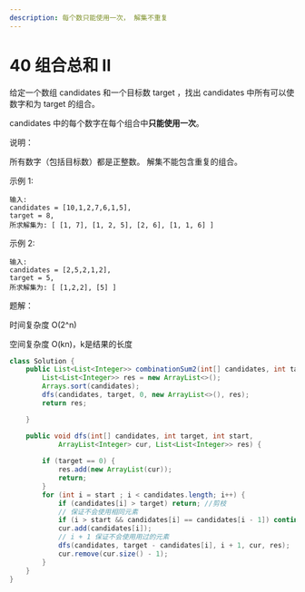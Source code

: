 ```yaml
---
description: 每个数只能使用一次， 解集不重复
---
```


# 40 组合总和 II

给定一个数组 candidates 和一个目标数 target ，找出 candidates 中所有可以使数字和为 target 的组合。

candidates 中的每个数字在每个组合中**只能使用一次**。

说明：

所有数字（包括目标数）都是正整数。 解集不能包含重复的组合。 

示例 1:

```text
输入: 
candidates = [10,1,2,7,6,1,5], 
target = 8, 
所求解集为: [ [1, 7], [1, 2, 5], [2, 6], [1, 1, 6] ] 
```

示例 2:

```text
输入:
candidates = [2,5,2,1,2],
target = 5, 
所求解集为: [ [1,2,2], [5] ]
```

题解：

时间复杂度 O\(2^n\)

空间复杂度 O\(kn\)，k是结果的长度

```java
class Solution {
    public List<List<Integer>> combinationSum2(int[] candidates, int target) {
        List<List<Integer>> res = new ArrayList<>();
        Arrays.sort(candidates);
        dfs(candidates, target, 0, new ArrayList<>(), res);
        return res;

    }

    public void dfs(int[] candidates, int target, int start, 
            ArrayList<Integer> cur, List<List<Integer>> res) {
        
        if (target == 0) {
            res.add(new ArrayList(cur));
            return;
        }
        for (int i = start ; i < candidates.length; i++) {
            if (candidates[i] > target) return; //剪枝
            // 保证不会使用相同元素
            if (i > start && candidates[i] == candidates[i - 1]) continue;
            cur.add(candidates[i]);
            // i + 1 保证不会使用用过的元素
            dfs(candidates, target - candidates[i], i + 1, cur, res);
            cur.remove(cur.size() - 1);
        }
    }
}
```

